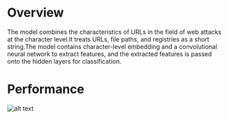 # Overview
The model combines the characteristics of URLs in the field of web attacks at the character level.It treats URLs, file paths, and registries as a short string.The model contains character-level embedding and a convolutional neural network to extract features, and the extracted features is passed onto the hidden layers for classification.

# Performance
![alt text](https://github.com/SK9712/Detecting-Malicious-Url-Using-Character-level-CNN/blob/master/Graph/training_testing_accuracy_loss.png?raw=true)

